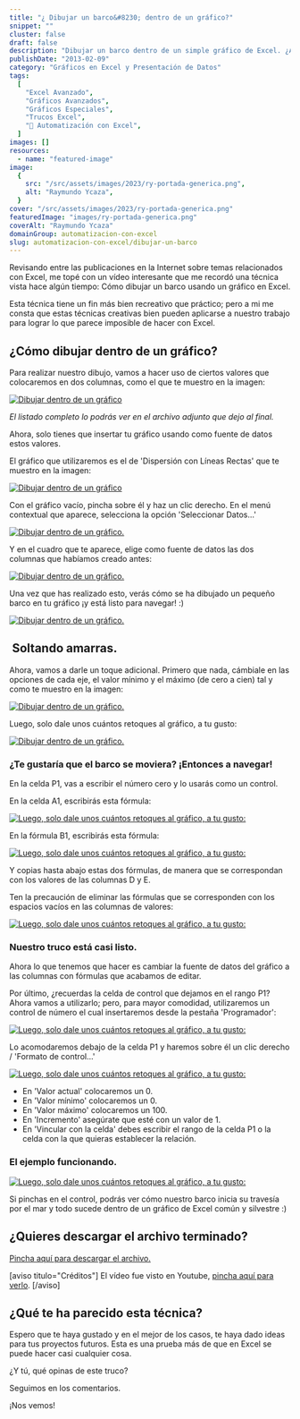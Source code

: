 ```yaml
---
title: "¿ Dibujar un barco&#8230; dentro de un gráfico?"
snippet: ""
cluster: false
draft: false
description: "Dibujar un barco dentro de un simple gráfico de Excel. ¿Alguna vez lo has hecho?"
publishDate: "2013-02-09"
category: "Gráficos en Excel y Presentación de Datos"
tags:
  [
    "Excel Avanzado",
    "Gráficos Avanzados",
    "Gráficos Especiales",
    "Trucos Excel",
    "🤖 Automatización con Excel",
  ]
images: []
resources:
  - name: "featured-image"
image:
  {
    src: "/src/assets/images/2023/ry-portada-generica.png",
    alt: "Raymundo Ycaza",
  }
cover: "/src/assets/images/2023/ry-portada-generica.png"
featuredImage: "images/ry-portada-generica.png"
coverAlt: "Raymundo Ycaza"
domainGroup: automatizacion-con-excel
slug: automatizacion-con-excel/dibujar-un-barco
---
```


Revisando entre las publicaciones en la Internet sobre temas relacionados con Excel, me topé con un vídeo interesante que me recordó una técnica vista hace algún tiempo: Cómo dibujar un barco usando un gráfico en Excel.

Esta técnica tiene un fin más bien recreativo que práctico; pero a mi me consta que estas técnicas creativas bien pueden aplicarse a nuestro trabajo para lograr lo que parece imposible de hacer con Excel.

## ¿Cómo dibujar dentro de un gráfico?

Para realizar nuestro dibujo, vamos a hacer uso de ciertos valores que colocaremos en dos columnas, como el que te muestro en la imagen:

[![Dibujar dentro de un gráfico](/src/assets/images/2023/dibujar-dentro-de-un-grafico-0011.jpg)](http://raymundoycaza.com/wp-content/uploads/dibujar-dentro-de-un-grafico-0011.jpg)

_El listado completo lo podrás ver en el archivo adjunto que dejo al final._

Ahora, solo tienes que insertar tu gráfico usando como fuente de datos estos valores.

El gráfico que utilizaremos es el de 'Dispersión con Líneas Rectas' que te muestro en la imagen:

[![Dibujar dentro de un gráfico](/src/assets/images/2023/dibujar-dentro-de-un-grafico-0021.jpg)](http://raymundoycaza.com/wp-content/uploads/dibujar-dentro-de-un-grafico-0021.jpg)

Con el gráfico vacío, pincha sobre él y haz un clic derecho. En el menú contextual que aparece, selecciona la opción 'Seleccionar Datos...'

[![Dibujar dentro de un gráfico.](/src/assets/images/2023/dibujar-dentro-de-un-grafico-0031.jpg)](http://raymundoycaza.com/wp-content/uploads/dibujar-dentro-de-un-grafico-0031.jpg)

Y en el cuadro que te aparece, elige como fuente de datos las dos columnas que habíamos creado antes:

[![Dibujar dentro de un gráfico.](/src/assets/images/2023/dibujar-dentro-de-un-grafico-0041.jpg)](http://raymundoycaza.com/wp-content/uploads/dibujar-dentro-de-un-grafico-0041.jpg)

Una vez que has realizado esto, verás cómo se ha dibujado un pequeño barco en tu gráfico ¡y está listo para navegar! :)

[![Dibujar dentro de un gráfico.](/src/assets/images/2023/dibujar-dentro-de-un-grafico-0051.jpg)](http://raymundoycaza.com/wp-content/uploads/dibujar-dentro-de-un-grafico-0051.jpg)

##  Soltando amarras.

Ahora, vamos a darle un toque adicional. Primero que nada, cámbiale en las opciones de cada eje, el valor mínimo y el máximo (de cero a cien) tal y como te muestro en la imagen:

[![Dibujar dentro de un gráfico.](/src/assets/images/2023/dibujar-dentro-de-un-grafico-0061.jpg)](http://raymundoycaza.com/wp-content/uploads/dibujar-dentro-de-un-grafico-0061.jpg)

Luego, solo dale unos cuántos retoques al gráfico, a tu gusto:

[![Dibujar dentro de un gráfico.](/src/assets/images/2023/dibujar-dentro-de-un-grafico-007-300x1811.jpg)](http://raymundoycaza.com/wp-content/uploads/dibujar-dentro-de-un-grafico-0071.jpg)

### ¿Te gustaría que el barco se moviera? ¡Entonces a navegar!

En la celda P1, vas a escribir el número cero y lo usarás como un control.

En la celda A1, escribirás esta fórmula:

[![Luego, solo dale unos cuántos retoques al gráfico, a tu gusto:](/src/assets/images/2023/dibujar-dentro-de-un-grafico-008-300x871.jpg)](http://raymundoycaza.com/wp-content/uploads/dibujar-dentro-de-un-grafico-0081.jpg)

En la fórmula B1, escribirás esta fórmula:

[![Luego, solo dale unos cuántos retoques al gráfico, a tu gusto:](/src/assets/images/2023/dibujar-dentro-de-un-grafico-009-300x861.jpg)](http://raymundoycaza.com/wp-content/uploads/dibujar-dentro-de-un-grafico-0091.jpg)

Y copias hasta abajo estas dos fórmulas, de manera que se correspondan con los valores de las columnas D y E.

Ten la precaución de eliminar las fórmulas que se corresponden con los espacios vacíos en las columnas de valores:

[![Luego, solo dale unos cuántos retoques al gráfico, a tu gusto:](/src/assets/images/2023/dibujar-dentro-de-un-grafico-010-230x3001.jpg)](http://raymundoycaza.com/wp-content/uploads/dibujar-dentro-de-un-grafico-0101.jpg)

### Nuestro truco está casi listo.

Ahora lo que tenemos que hacer es cambiar la fuente de datos del gráfico a las columnas con fórmulas que acabamos de editar.

Por último, ¿recuerdas la celda de control que dejamos en el rango P1? Ahora vamos a utilizarlo; pero, para mayor comodidad, utilizaremos un control de número el cual insertaremos desde la pestaña 'Programador':

[![Luego, solo dale unos cuántos retoques al gráfico, a tu gusto:](/src/assets/images/2023/dibujar-dentro-de-un-grafico-0111.jpg)](http://raymundoycaza.com/wp-content/uploads/dibujar-dentro-de-un-grafico-0111.jpg)

Lo acomodaremos debajo de la celda P1 y haremos sobre él un clic derecho / 'Formato de control...'

[![Luego, solo dale unos cuántos retoques al gráfico, a tu gusto:](/src/assets/images/2023/dibujar-dentro-de-un-grafico-012-300x2831.jpg)](http://raymundoycaza.com/wp-content/uploads/dibujar-dentro-de-un-grafico-0121.jpg)

- En 'Valor actual' colocaremos un 0.
- En 'Valor mínimo' colocaremos un 0.
- En 'Valor máximo' colocaremos un 100.
- En 'Incremento' asegúrate que esté con un valor de 1.
- En 'Vincular con la celda' debes escribir el rango de la celda P1 o la celda con la que quieras establecer la relación.

### El ejemplo funcionando.

[![Luego, solo dale unos cuántos retoques al gráfico, a tu gusto:](/src/assets/images/2023/dibujar-dentro-de-grafico-animacion1.gif)](http://raymundoycaza.com/wp-content/uploads/dibujar-dentro-de-grafico-animacion1.gif)

Si pinchas en el control, podrás ver cómo nuestro barco inicia su travesía por el mar y todo sucede dentro de un gráfico de Excel común y silvestre :)

## ¿Quieres descargar el archivo terminado?

[Pincha aquí para descargar el archivo.](http://raymundoycaza.com/wp-content/uploads/dibujar-dentro-de-grafico.xlsx "Descarga el archivo terminado.")

\[aviso titulo="Créditos"\] El vídeo fue visto en Youtube, [pincha aquí para verlo](https://www.youtube.com/watch?feature=player_embedded&v=f_92kU2M_Ww "Ver vídeo"). \[/aviso\]

## ¿Qué te ha parecido esta técnica?

Espero que te haya gustado y en el mejor de los casos, te haya dado ideas para tus proyectos futuros. Esta es una prueba más de que en Excel se puede hacer casi cualquier cosa.

¿Y tú, qué opinas de este truco?

Seguimos en los comentarios.

¡Nos vemos!
